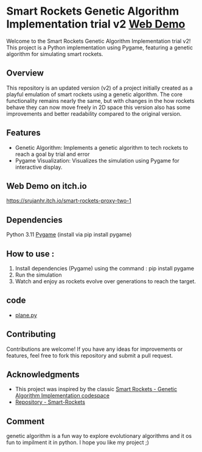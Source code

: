 

# Smart Rockets Genetic Algorithm Implementation trial v2 [Web Demo](https://srujanhr.itch.io/smart-rockets-proxy-two-1)


Welcome to the Smart Rockets Genetic Algorithm Implementation trial v2! This project is a Python implementation using Pygame, featuring a genetic algorithm for simulating smart rockets.

## Overview
This repository is an updated version (v2) of a project initially created as a playful emulation of smart rockets using a genetic algorithm. The core functionality remains nearly the same, but with changes in the how rockets behave they can now move freely in 2D space this version also has some improvements and better readability compared to the original version.

## Features
- Genetic Algorithm: Implements a genetic algorithm to tech rockets to reach a goal by trial and error
- Pygame Visualization: Visualizes the simulation using Pygame for interactive display.

## Web Demo on itch.io
https://srujanhr.itch.io/smart-rockets-proxy-two-1
## Dependencies
Python 3.11
[Pygame](https://www.pygame.org/docs/) (install via pip install pygame)

## How to use :

1. Install dependencies (Pygame) using the command :  pip install pygame
2. Run the simulation
3. Watch and enjoy as rockets evolve over generations to reach the target.

## code
- [plane.py](https://github.com/SrujanHR/smart-rockets-proxy-two/blob/main/plane.py)


## Contributing
Contributions are welcome! If you have any ideas for improvements or features, feel free to fork this repository and submit a pull request.


## Acknowledgments
- This project was inspired by the classic [Smart Rockets - Genetic Algorithm Implementation codespace](https://shivank1006.github.io/Smart-Rockets/) 
- [Repository - Smart-Rockets](https://github.com/Shivank1006/Smart-Rockets)

## Comment
genetic algorithm is a fun way to explore evolutionary algorithms and it os fun to impilment it in python.
I hope you like my project ;)



